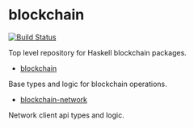 # blockchain

[![Build Status](https://travis-ci.org/TGOlson/blockchain.svg?branch=master)](https://travis-ci.org/TGOlson/blockchain)

Top level repository for Haskell blockchain packages.

* [blockchain](blockchain)

Base types and logic for blockchain operations.

* [blockchain-network](blockchain-network)

Network client api types and logic.
